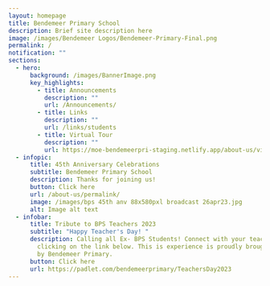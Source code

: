 ```yaml
---
layout: homepage
title: Bendemeer Primary School
description: Brief site description here
image: /images/Bendemeer Logos/Bendemeer-Primary-Final.png
permalink: /
notification: ""
sections:
  - hero:
      background: /images/BannerImage.png
      key_highlights:
        - title: Announcements
          description: ""
          url: /Announcements/
        - title: Links
          description: ""
          url: /links/students
        - title: Virtual Tour
          description: ""
          url: https://moe-bendemeerpri-staging.netlify.app/about-us/virtual-tour-of-bps
  - infopic:
      title: 45th Anniversary Celebrations
      subtitle: Bendemeer Primary School
      description: Thanks for joining us!
      button: Click here
      url: /about-us/permalink/
      image: /images/bps 45th anv 88x580pxl broadcast 26apr23.jpg
      alt: Image alt text
  - infobar:
      title: Tribute to BPS Teachers 2023
      subtitle: "Happy Teacher's Day! "
      description: Calling all Ex- BPS Students! Connect with your teachers by
        clicking on the link below. This is experience is proudly brought to you
        by Bendemeer Primary.
      button: Click here
      url: https://padlet.com/bendemeerprimary/TeachersDay2023
---
```

